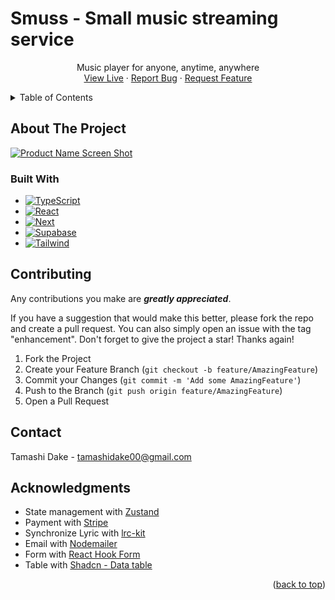 <a name="readme-top"></a>

# Smuss - Small music streaming service

  <p align="center">
    Music player for anyone, anytime, anywhere
    <br />
    <a href="https://smuss-beta.vercel.app/">View Live</a>
    ·
    <a href="https://github.com/Tamashi-Dake/smuss-beta/issues">Report Bug</a>
    ·
    <a href="https://github.com/Tamashi-Dake/smuss-beta/issues">Request Feature</a>
  </p>
</div>

<!-- TABLE OF CONTENTS -->
<details>
  <summary>Table of Contents</summary>
  <ol>
    <li>
      <a href="#about-the-project">About The Project</a>
      <ul>
        <li><a href="#built-with">Built With</a></li>
      </ul>
    </li>
    <li>
      <ul>
        <li><a href="#prerequisites">Prerequisites</a></li>
        <li><a href="#installation">Installation</a></li>
      </ul>
    </li>
    <li><a href="#contributing">Contributing</a></li>
    <li><a href="#contact">Contact</a></li>
    <li><a href="#acknowledgments">Acknowledgments</a></li>
  </ol>
</details>

<!-- ABOUT THE PROJECT -->

## About The Project

[![Product Name Screen Shot][product-screenshot]](https://i.imgur.com/YyiGDM4.png)

<!-- <p align="right">(<a href="#readme-top">back to top</a>)</p> -->

### Built With

- [![TypeScript][TypeScript]][TypeScript-url]
- [![React][React.js]][React-url]
- [![Next][Next.js]][Next-url]
- [![Supabase][Supabase]][Supabase-url]
- [![Tailwind][Tailwindcss.com]][Tailwindcss-url]

<!-- CONTRIBUTING -->

## Contributing

Any contributions you make are **_greatly appreciated_**.

If you have a suggestion that would make this better, please fork the repo and create a pull request. You can also simply open an issue with the tag "enhancement".
Don't forget to give the project a star! Thanks again!

1. Fork the Project
2. Create your Feature Branch (`git checkout -b feature/AmazingFeature`)
3. Commit your Changes (`git commit -m 'Add some AmazingFeature'`)
4. Push to the Branch (`git push origin feature/AmazingFeature`)
5. Open a Pull Request

<!-- CONTACT -->

## Contact

Tamashi Dake - tamashidake00@gmail.com

<!-- ACKNOWLEDGMENTS -->

## Acknowledgments

- State management with [Zustand](https://github.com/pmndrs/zustand)
- Payment with [Stripe](https://github.com/vercel/nextjs-subscription-payments)
- Synchronize Lyric with [lrc-kit](https://github.com/weirongxu/lrc-kit)
- Email with [Nodemailer](https://github.com/nodemailer/nodemailer/)
- Form with [React Hook Form](https://github.com/react-hook-form/react-hook-form)
- Table with [Shadcn - Data table](https://ui.shadcn.com/docs/components/data-table)

<p align="right">(<a href="#readme-top">back to top</a>)</p>

<!-- MARKDOWN LINKS & IMAGES -->
<!-- https://www.markdownguide.org/basic-syntax/#reference-style-links -->

[contributors-shield]: https://img.shields.io/github/contributors/Tamashi-Dake/code-menu.svg?style=for-the-badge
[contributors-url]: https://github.com/Tamashi-Dake/code-menu/graphs/contributors
[forks-shield]: https://img.shields.io/github/forks/Tamashi-Dake/code-menu.svg?style=for-the-badge
[forks-url]: https://github.com/Tamashi-Dake/code-menu/network/members
[stars-shield]: https://img.shields.io/github/stars/Tamashi-Dake/code-menu.svg?style=for-the-badge
[stars-url]: https://github.com/Tamashi-Dake/code-menu/stargazers
[issues-shield]: https://img.shields.io/github/issues/Tamashi-Dake/code-menu.svg?style=for-the-badge
[issues-url]: https://github.com/Tamashi-Dake/code-menu/issues
[license-shield]: https://img.shields.io/github/license/Tamashi-Dake/code-menu.svg?style=for-the-badge
[license-url]: https://github.com/Tamashi-Dake/code-menu/blob/master/LICENSE.txt
[linkedin-shield]: https://img.shields.io/badge/-LinkedIn-black.svg?style=for-the-badge&logo=linkedin&colorB=555
[linkedin-url]: https://linkedin.com/in/tamashi-dake-abc123
[product-screenshot]: https://i.imgur.com/YyiGDM4.png
[Next.js]: https://img.shields.io/badge/next.js-000000?style=for-the-badge&logo=nextdotjs&logoColor=white
[Next-url]: https://nextjs.org/
[React.js]: https://img.shields.io/badge/React-20232A?style=for-the-badge&logo=react&logoColor=61DAFB
[React-url]: https://reactjs.org/
[Tailwindcss.com]: https://img.shields.io/badge/tailwindcss-0F172A?&logo=tailwindcss
[Tailwindcss-url]: https://tailwindcss.com/
[TypeScript]: https://shields.io/badge/TypeScript-3178C6?logo=TypeScript&logoColor=FFF&style=flat-square
[TypeScript-url]: https://www.typescriptlang.org/
[Supabase]: https://shields.io/badge/supabase-black?logo=supabase&style=for-the-badge
[Supabase-url]: https://supabase.com/
